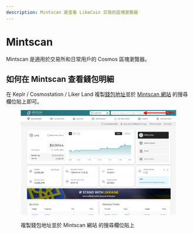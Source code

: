 ```yaml
---
description: Mintscan 是查看 LikeCoin 交易的區塊瀏覽器
---
```


# Mintscan

Mintscan 是適用於交易所和日常用戶的 Cosmos 區塊瀏覽器。

## 如何在 Mintscan 查看錢包明細

在 Keplr / Cosmostation / Liker Land 複製[錢包地址](../wallet-address.md)並於 [Mintscan 網站](https://www.mintscan.io/likecoin) 的搜尋欄位貼上即可。

<figure><img src="../../../.gitbook/assets/Mintscan.png" alt=""><figcaption><p>複製錢包地址並於 Mintscan 網站 的搜尋欄位貼上</p></figcaption></figure>
